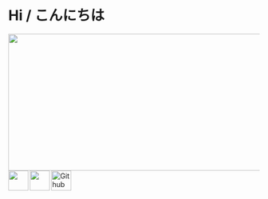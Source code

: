<p align="center">
  <h1>Hi / こんにちは</h1>
</p>

<img src="https://media.giphy.com/media/J3FxKYqrfD5Nxayo6p/giphy.gif"  width="800" height="275">

</br>

<a href="https://twitter.com/CleanScripting">
  <img align="left" width="40px" src="https://cdn.jsdelivr.net/npm/simple-icons@v3/icons/twitter.svg" />
</a>

<a href="https://www.linkedin.com/in/vishnu-kumar-96bb79102">
  <img align="left"  width="40px" src="https://cdn.jsdelivr.net/npm/simple-icons@v3/icons/linkedin.svg" />
</a>

<a href="https://github.com/atkumarvishnu">
  <img align="left" alt="Github" width="40px" src="https://cdn.jsdelivr.net/npm/simple-icons@v3/icons/github.svg" />
</a>
